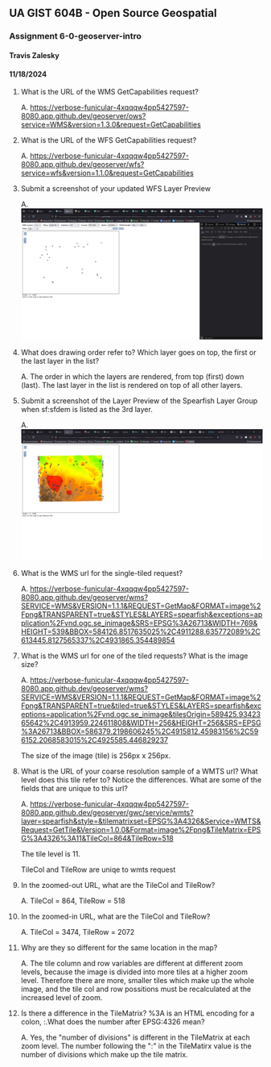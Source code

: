 ## UA GIST 604B - Open Source Geospatial
### Assignment 6-0-geoserver-intro
#### Travis Zalesky
#### 11/18/2024

1. What is the URL of the WMS GetCapabilities request?

    A. https://verbose-funicular-4xqqqw4pp5427597-8080.app.github.dev/geoserver/ows?service=WMS&version=1.3.0&request=GetCapabilities

2. What is the URL of the WFS GetCapabilities request?

    A. https://verbose-funicular-4xqqqw4pp5427597-8080.app.github.dev/geoserver/wfs?service=wfs&version=1.1.0&request=GetCapabilities

3. Submit a screenshot of your updated WFS Layer Preview

    A.
    ![Archaeological sites stylized web feature service layer preview](screencaps/archsites.PNG)


4. What does drawing order refer to? Which layer goes on top, the first or the last layer in the list?

    A. The order in which the layers are rendered, from top (first) down (last).  The last layer in the list is rendered on top of all other layers.

5. Submit a screenshot of the Layer Preview of the Spearfish Layer Group when sf:sfdem is listed as the 3rd layer.

    A.
    ![Map preview of Spearfish, SD with DEM layer repositioned.](screencaps/spearfish.PNG)

6. What is the WMS url for the single-tiled request?

    A. https://verbose-funicular-4xqqqw4pp5427597-8080.app.github.dev/geoserver/wms?SERVICE=WMS&VERSION=1.1.1&REQUEST=GetMap&FORMAT=image%2Fpng&TRANSPARENT=true&STYLES&LAYERS=spearfish&exceptions=application%2Fvnd.ogc.se_inimage&SRS=EPSG%3A26713&WIDTH=769&HEIGHT=539&BBOX=584126.8517635025%2C4911288.635772089%2C613445.8127565337%2C4931865.354489854

7. What is the WMS url for one of the tiled requests? What is the image size?

    A. https://verbose-funicular-4xqqqw4pp5427597-8080.app.github.dev/geoserver/wms?SERVICE=WMS&VERSION=1.1.1&REQUEST=GetMap&FORMAT=image%2Fpng&TRANSPARENT=true&tiled=true&STYLES&LAYERS=spearfish&exceptions=application%2Fvnd.ogc.se_inimage&tilesOrigin=589425.9342365642%2C4913959.224611808&WIDTH=256&HEIGHT=256&SRS=EPSG%3A26713&BBOX=586379.2198606245%2C4915812.45983156%2C596152.2068583015%2C4925585.446829237

   The size of the image (tile) is 256px x 256px.

8. What is the URL of your coarse resolution sample of a WMTS url? What level does this tile refer to? Notice the differences. What are some of the fields that are unique to this url?

    A. https://verbose-funicular-4xqqqw4pp5427597-8080.app.github.dev/geoserver/gwc/service/wmts?layer=spearfish&style=&tilematrixset=EPSG%3A4326&Service=WMTS&Request=GetTile&Version=1.0.0&Format=image%2Fpng&TileMatrix=EPSG%3A4326%3A11&TileCol=864&TileRow=518

   The tile level is 11.

   TileCol and TileRow are uniqe to wmts request

9. In the zoomed-out URL, what are the TileCol and TileRow?

    A. TileCol = 864, TileRow = 518

10. In the zoomed-in URL, what are the TileCol and TileRow?

    A. TileCol = 3474, TileRow = 2072

11. Why are they so different for the same location in the map?

    A. The tile column and row variables are different at different zoom levels, because the image is divided into more tiles at a higher zoom level. Therefore there are more, smaller tiles which make up the whole image, and the tile col and row possitions must be recalculated at the increased level of zoom.

12. Is there a difference in the TileMatrix? %3A is an HTML encoding for a colon, :.What does the number after EPSG:4326 mean?

    A. Yes, the "number of divisions" is different in the TileMatrix at each zoom level. The number following the ":" in the TileMatirx value is the number of divisions which make up the tile matrix.
